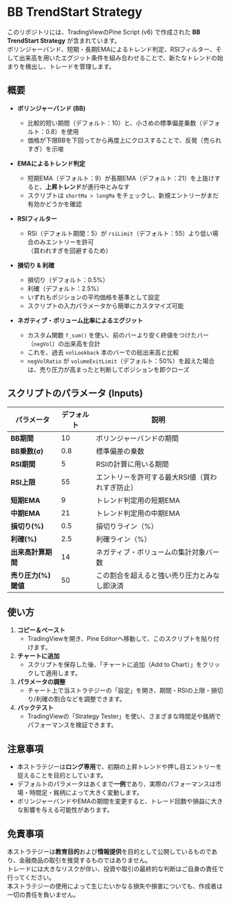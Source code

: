 # BB TrendStart Strategy

このリポジトリには、TradingViewのPine Script (v6) で作成された **BB TrendStart Strategy** が含まれています。  
ボリンジャーバンド、短期・長期EMAによるトレンド判定、RSIフィルター、そして出来高を用いたエグジット条件を組み合わせることで、新たなトレンドの始まりを検出し、トレードを管理します。

## 概要

- **ボリンジャーバンド (BB)**
  - 比較的短い期間（デフォルト：10）と、小さめの標準偏差乗数（デフォルト：0.8）を使用
  - 価格が下限BBを下回ってから再度上にクロスすることで、反発（売られすぎ）を示唆

- **EMAによるトレンド判定**
  - 短期EMA（デフォルト：9）が長期EMA（デフォルト：21）を上抜けすると、**上昇トレンド**が進行中とみなす
  - スクリプトは `shortMa > longMa` をチェックし、新規エントリーがまだ有効かどうかを確認

- **RSIフィルター**
  - RSI（デフォルト期間：5）が `rsiLimit`（デフォルト：55）より低い場合のみエントリーを許可  
    （買われすぎを回避するため）

- **損切り & 利確**
  - 損切り（デフォルト：0.5%）
  - 利確（デフォルト：2.5%）
  - いずれもポジションの平均価格を基準として設定
  - スクリプトの入力パラメータから簡単にカスタマイズ可能

- **ネガティブ・ボリューム比率によるエグジット**
  - カスタム関数 `f_sum()` を使い、前のバーより安く終値をつけたバー（`negVol`）の出来高を合計
  - これを、過去 `volLookback` 本のバーでの総出来高と比較
  - `negVolRatio` が `volumeExitLimit`（デフォルト：50%）を超えた場合は、売り圧力が高まったと判断してポジションを即クローズ

## スクリプトのパラメータ (Inputs)

| パラメータ            | デフォルト | 説明                                                  |
|-----------------------|------------|-------------------------------------------------------|
| **BB期間**           | 10         | ボリンジャーバンドの期間                             |
| **BB乗数(σ)**        | 0.8        | 標準偏差の乗数                                       |
| **RSI期間**          | 5          | RSIの計算に用いる期間                                 |
| **RSI上限**          | 55         | エントリーを許可する最大RSI値（買われすぎ防止）      |
| **短期EMA**          | 9          | トレンド判定用の短期EMA                               |
| **中期EMA**          | 21         | トレンド判定用の中期EMA                               |
| **損切り(%)**        | 0.5        | 損切りライン（%）                                     |
| **利確(%)**          | 2.5        | 利確ライン（%）                                       |
| **出来高計算期間**   | 14         | ネガティブ・ボリュームの集計対象バー数               |
| **売り圧力(%)閾値**  | 50         | この割合を超えると強い売り圧力とみなし即決済         |

## 使い方

1. **コピー＆ペースト**  
   - TradingViewを開き、Pine Editorへ移動して、このスクリプトを貼り付けます。  
2. **チャートに追加**  
   - スクリプトを保存した後、「チャートに追加（Add to Chart）」をクリックして適用します。  
3. **パラメータの調整**  
   - チャート上で当ストラテジーの「設定」を開き、期間・RSIの上限・損切り/利確の割合などを調整できます。  
4. **バックテスト**  
   - TradingViewの「Strategy Tester」を使い、さまざまな時間足や銘柄でパフォーマンスを検証できます。

## 注意事項

- 本ストラテジーは**ロング専用**で、初期の上昇トレンドや押し目エントリーを捉えることを目的としています。  
- デフォルトのパラメータはあくまで**一例**であり、実際のパフォーマンスは市場・時間足・銘柄によって大きく変動します。  
- ボリンジャーバンドやEMAの期間を変更すると、トレード回数や損益に大きな影響を与える可能性があります。

## 免責事項

本ストラテジーは**教育目的**および**情報提供**を目的として公開しているものであり、金融商品の取引を推奨するものではありません。  
トレードには大きなリスクが伴い、投資や取引の最終的な判断はご自身の責任で行ってください。  
本ストラテジーの使用によって生じたいかなる損失や損害についても、作成者は一切の責任を負いません。
